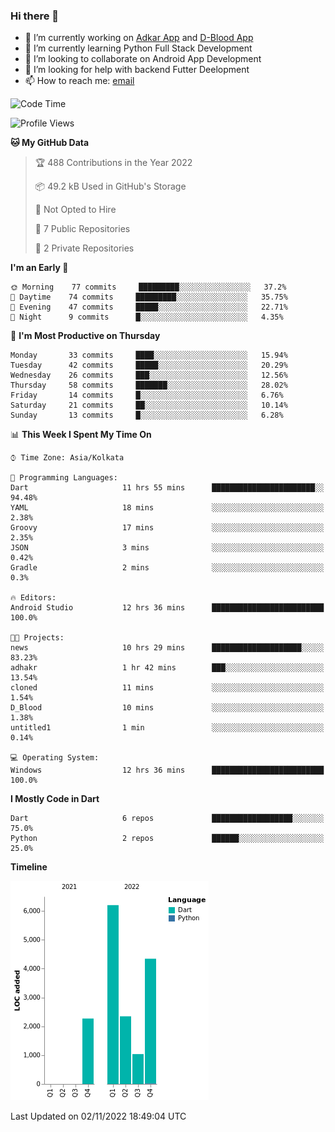 ### Hi there 👋

- 🔭 I’m currently working on [Adkar App](https://github.com/pilgrimfathers/adkarApp) and [D-Blood App](https://github.com/LinoShaji/D-Blood)
- 🌱 I’m currently learning Python Full Stack Development
- 👯 I’m looking to collaborate on Android App Development
- 🤔 I’m looking for help with backend Futter Deelopment
- 📫 How to reach me: [email](mailto:linoshaji23@gmail.com)

<!--START_SECTION:waka-->
![Code Time](http://img.shields.io/badge/Code%20Time-30%20hrs%2039%20mins-blue)

![Profile Views](http://img.shields.io/badge/Profile%20Views-0-blue)

**🐱 My GitHub Data** 

> 🏆 488 Contributions in the Year 2022
 > 
> 📦 49.2 kB Used in GitHub's Storage 
 > 
> 🚫 Not Opted to Hire
 > 
> 📜 7 Public Repositories 
 > 
> 🔑 2 Private Repositories  
 > 
**I'm an Early 🐤** 

```text
🌞 Morning    77 commits     █████████░░░░░░░░░░░░░░░░   37.2% 
🌆 Daytime    74 commits     █████████░░░░░░░░░░░░░░░░   35.75% 
🌃 Evening    47 commits     █████░░░░░░░░░░░░░░░░░░░░   22.71% 
🌙 Night      9 commits      █░░░░░░░░░░░░░░░░░░░░░░░░   4.35%

```
📅 **I'm Most Productive on Thursday** 

```text
Monday       33 commits     ████░░░░░░░░░░░░░░░░░░░░░   15.94% 
Tuesday      42 commits     █████░░░░░░░░░░░░░░░░░░░░   20.29% 
Wednesday    26 commits     ███░░░░░░░░░░░░░░░░░░░░░░   12.56% 
Thursday     58 commits     ███████░░░░░░░░░░░░░░░░░░   28.02% 
Friday       14 commits     █░░░░░░░░░░░░░░░░░░░░░░░░   6.76% 
Saturday     21 commits     ██░░░░░░░░░░░░░░░░░░░░░░░   10.14% 
Sunday       13 commits     █░░░░░░░░░░░░░░░░░░░░░░░░   6.28%

```


📊 **This Week I Spent My Time On** 

```text
⌚︎ Time Zone: Asia/Kolkata

💬 Programming Languages: 
Dart                     11 hrs 55 mins      ███████████████████████░░   94.48% 
YAML                     18 mins             ░░░░░░░░░░░░░░░░░░░░░░░░░   2.38% 
Groovy                   17 mins             ░░░░░░░░░░░░░░░░░░░░░░░░░   2.35% 
JSON                     3 mins              ░░░░░░░░░░░░░░░░░░░░░░░░░   0.42% 
Gradle                   2 mins              ░░░░░░░░░░░░░░░░░░░░░░░░░   0.3%

🔥 Editors: 
Android Studio           12 hrs 36 mins      █████████████████████████   100.0%

🐱‍💻 Projects: 
news                     10 hrs 29 mins      ████████████████████░░░░░   83.23% 
adhakr                   1 hr 42 mins        ███░░░░░░░░░░░░░░░░░░░░░░   13.54% 
cloned                   11 mins             ░░░░░░░░░░░░░░░░░░░░░░░░░   1.54% 
D_Blood                  10 mins             ░░░░░░░░░░░░░░░░░░░░░░░░░   1.38% 
untitled1                1 min               ░░░░░░░░░░░░░░░░░░░░░░░░░   0.14%

💻 Operating System: 
Windows                  12 hrs 36 mins      █████████████████████████   100.0%

```

**I Mostly Code in Dart** 

```text
Dart                     6 repos             ██████████████████░░░░░░░   75.0% 
Python                   2 repos             ██████░░░░░░░░░░░░░░░░░░░   25.0%

```


**Timeline**

![Chart not found](https://raw.githubusercontent.com/LinoShaji/LinoShaji/main/charts/bar_graph.png) 


 Last Updated on 02/11/2022 18:49:04 UTC
<!--END_SECTION:waka-->
